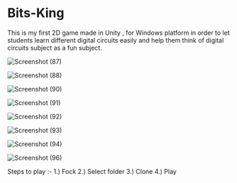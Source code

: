 # Bits-King
This is my first 2D game made in Unity , for Windows platform in order to let students learn different digital circuits easily and help them think of digital circuits subject as a fun subject.

![Screenshot (87)](https://user-images.githubusercontent.com/72250606/96393361-86625280-11dc-11eb-9193-506185293e5e.png)

![Screenshot (88)](https://user-images.githubusercontent.com/72250606/96393364-88c4ac80-11dc-11eb-8d03-b1469e5be567.png)

![Screenshot (90)](https://user-images.githubusercontent.com/72250606/96393370-8c583380-11dc-11eb-90b1-beb3a76a5361.png)

![Screenshot (91)](https://user-images.githubusercontent.com/72250606/96393374-8eba8d80-11dc-11eb-942f-e7abe1888b86.png)

![Screenshot (92)](https://user-images.githubusercontent.com/72250606/96393380-911ce780-11dc-11eb-8013-68f9a4bacc25.png)

![Screenshot (93)](https://user-images.githubusercontent.com/72250606/96393387-92e6ab00-11dc-11eb-9bb2-6b7541150450.png)

![Screenshot (94)](https://user-images.githubusercontent.com/72250606/96393391-95490500-11dc-11eb-83c1-c975dfb005df.png)

![Screenshot (96)](https://user-images.githubusercontent.com/72250606/96393395-98dc8c00-11dc-11eb-9d1c-73ab695d9cb0.png)

Steps to play :-
1.) Fock
2.) Select folder
3.) Clone
4.) Play
